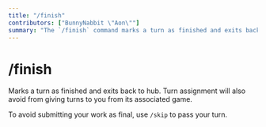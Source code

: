 ```yaml
---
title: "/finish"
contributors: ["BunnyNabbit \"Aon\""]
summary: "The `/finish` command marks a turn as finished and exits back to hub."
---
```


# /finish

Marks a turn as finished and exits back to hub. Turn assignment will also avoid from giving turns to you from its associated game.

To avoid submitting your work as final, use `/skip` to pass your turn.
